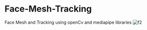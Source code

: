 # Face-Mesh-Tracking
 Face Mesh and Tracking using openCv and mediapipe libraries
![f2](https://user-images.githubusercontent.com/79142324/174391646-d7218ceb-8b33-45f9-816d-6b33730a6a66.PNG)
